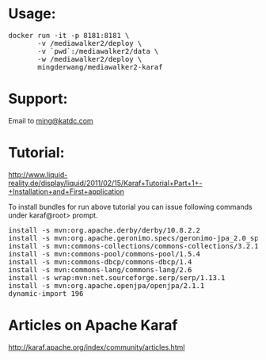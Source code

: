 # Usage:
<pre>
docker run -it -p 8181:8181 \
       -v /mediawalker2/deploy \
       -v `pwd`:/mediawalker2/data \
       -w /mediawalker2/deploy \
       mingderwang/mediawalker2-karaf
</pre>

# Support:

Email to ming@katdc.com

# Tutorial:

http://www.liquid-reality.de/display/liquid/2011/02/15/Karaf+Tutorial+Part+1+-+Installation+and+First+application

To install bundles for run above tutorial you can issue following commands under karaf@root> prompt.
<pre>
install -s mvn:org.apache.derby/derby/10.8.2.2
install -s mvn:org.apache.geronimo.specs/geronimo-jpa_2.0_spec/1.1
install -s mvn:commons-collections/commons-collections/3.2.1
install -s mvn:commons-pool/commons-pool/1.5.4
install -s mvn:commons-dbcp/commons-dbcp/1.4
install -s mvn:commons-lang/commons-lang/2.6
install -s wrap:mvn:net.sourceforge.serp/serp/1.13.1
install -s mvn:org.apache.openjpa/openjpa/2.1.1
dynamic-import 196
</pre>

# Articles on Apache Karaf

http://karaf.apache.org/index/community/articles.html


